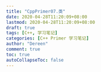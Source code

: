 ```yaml
---
title: "CppPrimer07.类"
date: 2020-04-28T11:20:09+08:00
lastmod: 2020-04-28T11:20:09+08:00
draft: true
tags: [C++, 学习笔记]
categories: [C++ Primer 学习笔记]
author: "Dereen"
comment: true
toc: true
autoCollapseToc: false
---
```


